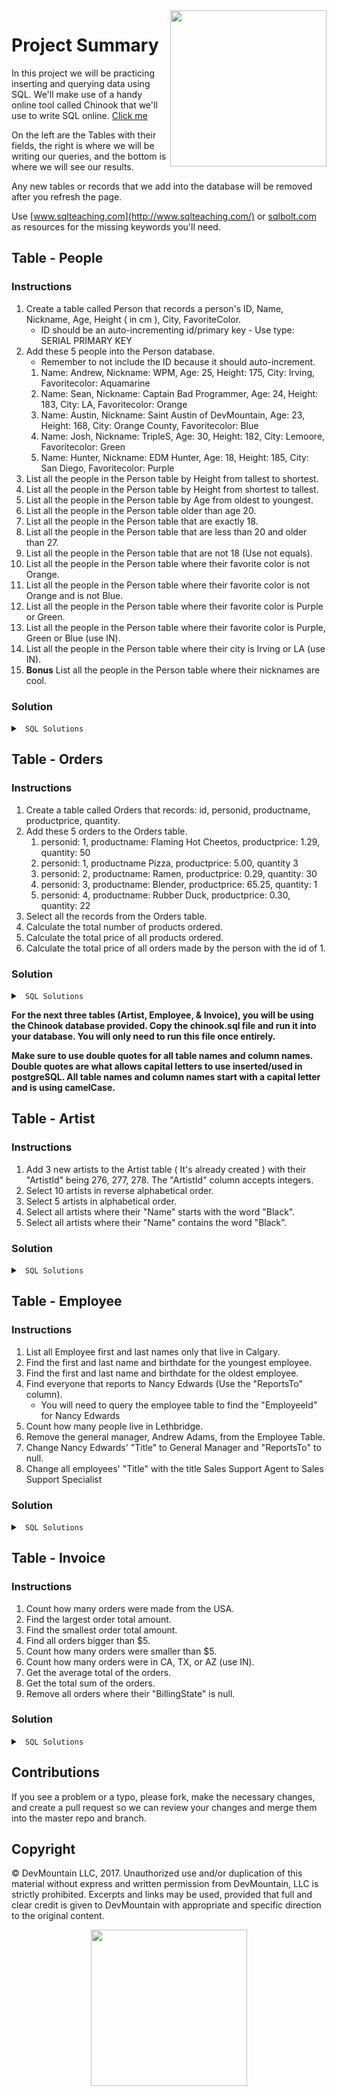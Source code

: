 <img src="https://s3.amazonaws.com/devmountain/readme-logo.png" width="250" align="right">

# Project Summary

In this project we will be practicing inserting and querying data using SQL. We'll make use of a handy online tool called Chinook that we'll use to write SQL online. <a href="http://jxs.me/chinook-web/">Click me</a>

On the left are the Tables with their fields, the right is where we will be writing our queries, and the bottom is where we will see our results.  

Any new tables or records that we add into the database will be removed after you refresh the page.

Use [www.sqlteaching.com](http://www.sqlteaching.com/) or [sqlbolt.com](http://sqlbolt.com/) as resources for the missing keywords you'll need.

## Table - People

### Instructions
1. Create a table called Person that records a person's ID, Name, Nickname, Age, Height ( in cm ), City, FavoriteColor. 
    * ID should be an auto-incrementing id/primary key - Use type: SERIAL PRIMARY KEY
2. Add these 5 people into the Person database. 
    * Remember to not include the ID because it should auto-increment.
    1. Name: Andrew, Nickname: WPM, Age: 25, Height: 175, City: Irving, Favoritecolor: Aquamarine
    2. Name: Sean, Nickname: Captain Bad Programmer, Age: 24, Height: 183, City: LA, Favoritecolor: Orange
    3. Name: Austin, Nickname: Saint Austin of DevMountain, Age: 23, Height: 168, City: Orange County, Favoritecolor: Blue
    4. Name: Josh, Nickname: TripleS, Age: 30, Height: 182, City: Lemoore, Favoritecolor: Green
    5. Name: Hunter, Nickname: EDM Hunter, Age: 18, Height: 185, City: San Diego, Favoritecolor: Purple
3. List all the people in the Person table by Height from tallest to shortest.
4. List all the people in the Person table by Height from shortest to tallest.
5. List all the people in the Person table by Age from oldest to youngest.
6. List all the people in the Person table older than age 20.
7. List all the people in the Person table that are exactly 18.
8. List all the people in the Person table that are less than 20 and older than 27.
9. List all the people in the Person table that are not 18 (Use not equals).
10. List all the people in the Person table where their favorite color is not Orange.
11. List all the people in the Person table where their favorite color is not Orange and is not Blue.
12. List all the people in the Person table where their favorite color is Purple or Green.
13. List all the people in the Person table where their favorite color is Purple, Green or Blue (use IN).
14. List all the people in the Person table where their city is Irving or LA (use IN).
15. **Bonus** List all the people in the Person table where their nicknames are cool. 
    

### Solution

<details>

<summary> <code> SQL Solutions </code> </summary>

<details>

<summary> <code> #1 </code> </summary>

```sql
CREATE TABLE PERSON (
    id SERIAL PRIMARY KEY 
    , name TEXT
    , nickname TEXT
    , age INTEGER
    , height INTEGER
    , city TEXT
    , favoritecolor TEXT
);
```

</details>

<details>

<summary> <code> #2 </code> </summary>

```sql
INSERT INTO person 
(name, nickname, age, height, city, favoritecolor)
VALUES 
('Andrew', 'WPM', 25, 175, 'Irving', 'Aquamarine')
, ('Sean', 'Captain Bad Programmer', 24, 183, 'LA', 'Orange')
, ('Austin', 'Saint Austin of DevMountain', 23, 168, 'Orange County', 'Blue')
, ('Josh', 'TripleS', 30, 182, 'Lemoore', 'Green')
, ('Hunter', 'EDM Hunter', 18, 185, 'San Diego', 'Purple');
```

</details>

<details>

<summary> <code> #3 </code> </summary>

```sql
SELECT * FROM Person ORDER BY height DESC;
```

</details>

<details>

<summary> <code> #4 </code> </summary>

```sql
SELECT * FROM Person ORDER BY height ASC;
```

</details>

<details>

<summary> <code> #5 </code> </summary>

```sql
SELECT * FROM Person ORDER BY age DESC;
```

</details>

<details>

<summary> <code> #6 </code> </summary>

```sql
SELECT * FROM Person WHERE age > 20;
```

</details>

<details>

<summary> <code> #7 </code> </summary>

```sql
SELECT * FROM Person WHERE age = 18;
```

</details>

<details>

<summary> <code> #8 </code> </summary>

```sql
SELECT * FROM Person WHERE age < 20 OR age > 27;
```

</details>

<details>

<summary> <code> #9 </code> </summary>

```sql
SELECT * FROM Person WHERE Age != 18;
```

</details>

<details>

<summary> <code> #10 </code> </summary>

```sql
SELECT * FROM Person WHERE LOWER(favoritecolor) != LOWER('orange');
```

</details>

<details>

<summary> <code> #11 </code> </summary>

```sql
SELECT * FROM Person WHERE LOWER(favoritecolor) != LOWER('orange') AND LOWER(favoritecolor) != LOWER('blue');
```

</details>

<details>

<summary> <code> #12 </code> </summary>

```sql
SELECT * FROM Person WHERE LOWER(favoritecolor) = LOWER('purple') OR LOWER(favoritecolor) = LOWER('green');
```

</details>

<details>

<summary> <code> #13 </code> </summary>

```sql
SELECT * FROM Person WHERE LOWER(favoritecolor) IN ( LOWER('purple'), LOWER('green'), LOWER('blue'));
```

</details>

<details>

<summary> <code> #14 </code> </summary>

```sql
SELECT * FROM Person WHERE LOWER(city) IN ( LOWER('Irving'), LOWER('LA'));
```

</details>

<details>

<summary> <code> #15 </code> </summary>

```sql
SELECT * FROM Person WHERE LOWER(nickname) != LOWER('Captain Bad Programmer');
```

</details>

</details>

## Table - Orders

### Instructions

1. Create a table called Orders that records: id, personid, productname, productprice, quantity.
2. Add these 5 orders to the Orders table.
   1. personid: 1, productname: Flaming Hot Cheetos, productprice: 1.29, quantity: 50
   2. personid: 1, productname Pizza, productprice: 5.00, quantity 3
   3. personid: 2, productname: Ramen, productprice: 0.29, quantity: 30 
   4. personid: 3, productname: Blender, productprice: 65.25, quantity: 1
   5. personid: 4, productname: Rubber Duck, productprice: 0.30, quantity: 22
3. Select all the records from the Orders table.
4. Calculate the total number of products ordered.
5. Calculate the total price of all products ordered.
6. Calculate the total price of all orders made by the person with the id of 1.

### Solution

<details>

<summary> <code> SQL Solutions </code> </summary>

<details>

<summary> <code> #1 </code> </summary>

```sql
CREATE TABLE Orders ( 
    id SERIAL PRIMARY KEY
    , personid INTEGER
    , productname TEXT
    , productprice FLOAT
    , quantity INTEGER 
);
```

</details>

<details>

<summary> <code> #2 </code> </summary>

```sql
INSERT INTO orders 
(personid, productname, productprice, quantity)
VALUES
(1, 'Flaming Hot Cheetos', 1.29, 50)
, (1, 'Pizza', 5.00, 3)
, (2, 'Ramen', 0.29, 30)
, (3, 'Blender', 65.25, 1)
, (4, 'Rubber Duck', .30, 22);
```

</details>

<details>

<summary> <code> #3 </code> </summary>

```sql
SELECT * FROM Orders;
```

</details>

<details>

<summary> <code> #4 </code> </summary>

```sql
SELECT SUM(quantity) FROM Orders;
```

</details>

<details>

<summary> <code> #5 </code> </summary>

```sql
SELECT SUM(productprice * quantity) FROM Orders;
```

</details>

<details>

<summary> <code> #6 </code> </summary>

```sql
SELECT SUM(productprice * quantity) FROM Orders WHERE personid = 1;
```

</details>

</details>

**For the next three tables (Artist, Employee, & Invoice), you will be using the Chinook database provided. Copy the chinook.sql file and run it into your database. You will only need to run this file once entirely.**

**Make sure to use double quotes for all table names and column names. Double quotes are what allows capital letters to use inserted/used in postgreSQL. All table names and column names start with a capital letter and is using camelCase.** 


## Table - Artist

### Instructions

1. Add 3 new artists to the Artist table ( It's already created ) with their "ArtistId" being 276, 277, 278. The "ArtistId" column accepts integers. 
2. Select 10 artists in reverse alphabetical order.
3. Select 5 artists in alphabetical order.
4. Select all artists where their "Name" starts with the word "Black".
5. Select all artists where their "Name" contains the word "Black".

### Solution 

<details>

<summary> <code> SQL Solutions </code> </summary>

<details>

<summary> <code> #1 </code> </summary>

```sql
INSERT INTO "Artist" 
( "ArtistId", "Name" ) 
VALUES 
(276,'Artist Name' ) 
, (277,'Artist Name' )
, (278,'Artist Name' );
```

</details>

<details>

<summary> <code> #2 </code> </summary>

```sql
SELECT * FROM "Artist" ORDER BY "Name" Desc LIMIT 10;
```

</details>

<details>

<summary> <code> #3 </code> </summary>

```sql
SELECT * FROM "Artist" ORDER BY "Name" ASC LIMIT 5;
```

</details>

<details>

<summary> <code> #4 </code> </summary>

```sql
SELECT * FROM "Artist" WHERE "Name" LIKE 'Black%';
```

</details>

<details>

<summary> <code> #5 </code> </summary>

```sql
SELECT * FROM "Artist" WHERE "Name" LIKE '%Black%';
```

</details>

</details>

## Table - Employee

### Instructions

1. List all Employee first and last names only that live in Calgary.
2. Find the first and last name and birthdate for the youngest employee.
3. Find the first and last name and birthdate for the oldest employee.
4. Find everyone that reports to Nancy Edwards (Use the "ReportsTo" column).
   * You will need to query the employee table to find the "EmployeeId" for Nancy Edwards
5. Count how many people live in Lethbridge.
6. Remove the general manager, Andrew Adams, from the Employee Table.
7. Change Nancy Edwards' "Title" to General Manager and "ReportsTo" to null. 
8. Change all employees' "Title" with the title Sales Support Agent to Sales Support Specialist

### Solution

<details>

<summary> <code> SQL Solutions </code> </summary>

<details>

<summary> <code> #1 </code> </summary>

```sql
SELECT "FirstName", "LastName" FROM "Employee" WHERE "City" = 'Calgary';
```

</details>

<details>

<summary> <code> #2 </code> </summary>

```sql
SELECT "FirstName", "LastName", "BirthDate" FROM "Employee" WHERE "BirthDate" = (SELECT max("BirthDate") FROM "Employee");
```

</details>

<details>

<summary> <code> #3 </code> </summary>

```sql
SELECT "FirstName", "LastName", "BirthDate" FROM "Employee" WHERE "BirthDate" = (SELECT min("BirthDate") FROM "Employee");
```

</details>

<details>

<summary> <code> #4 </code> </summary>

```sql
SELECT * FROM "Employee" WHERE "ReportsTo" = (SELECT "EmployeeId" FROM "Employee" WHERE "FirstName" = 'Nancy' AND "LastName" = 'Edwards');
```

</details>

<details>

<summary> <code> #5 </code> </summary>

```sql
SELECT COUNT(*) FROM "Employee" WHERE "City" = 'Lethbridge';
```

</details>

<details>

<summary> <code> #6 </code> </summary>

```sql
DELETE FROM "Employee" WHERE "FirstName" = 'Andrew' AND "LastName" = 'Adams';
```

</details>

<details>

<summary> <code> #7 </code> </summary>

```sql
UPDATE "Employee" SET "Title" = 'General Manager', "ReportsTo" = null WHERE "FirstName" = 'Nancy' AND "LastName" = 'Edwards';
```

</details>

<details>

<summary> <code> #8 </code> </summary>

```sql
UPDATE "Employee" SET "Title" = 'Sales Support Specialist' WHERE "Title" = 'Sales Support Agent';
```

</details>

</details>

## Table - Invoice 

### Instructions

1. Count how many orders were made from the USA.
2. Find the largest order total amount.
3. Find the smallest order total amount.
4. Find all orders bigger than $5.
5. Count how many orders were smaller than $5.
6. Count how many orders were in CA, TX, or AZ (use IN).
7. Get the average total of the orders.
8. Get the total sum of the orders.
9. Remove all orders where their "BillingState" is null. 

### Solution

<details>

<summary> <code> SQL Solutions </code> </summary>

<details>

<summary> <code> #1 </code> </summary>

```sql
SELECT Count(*) FROM "Invoice" WHERE "BillingCountry" = 'USA';
```

</details>

<details>

<summary> <code> #2 </code> </summary>

```sql
SELECT Max("Total") FROM "Invoice";
```

</details>

<details>

<summary> <code> #3 </code> </summary>

```sql
SELECT Min("Total") FROM "Invoice";
```

</details>

<details>

<summary> <code> #4 </code> </summary>

```sql
SELECT * FROM "Invoice" WHERE "Total" > 5;
```

</details>

<details>

<summary> <code> #5 </code> </summary>

```sql
SELECT COUNT(*) FROM "Invoice" WHERE "Total" < 5;
```

</details>

<details>

<summary> <code> #6 </code> </summary>

```sql
SELECT Count(*) FROM "Invoice" WHERE "BillingState" in ('CA', 'TX', 'AZ');
```

</details>

<details>

<summary> <code> #7 </code> </summary>

```sql
SELECT AVG("Total") FROM "Invoice";
```

</details>

<details>

<summary> <code> #8 </code> </summary>

```sql
SELECT SUM("Total") FROM "Invoice";
```

</details>

<details>

<summary> <code> #9 </code> </summary>

```sql
DELETE FROM "Invoice" WHERE "BillingState" IS NULL;
```

</details>

</details>

## Contributions

If you see a problem or a typo, please fork, make the necessary changes, and create a pull request so we can review your changes and merge them into the master repo and branch.

## Copyright

© DevMountain LLC, 2017. Unauthorized use and/or duplication of this material without express and written permission from DevMountain, LLC is strictly prohibited. Excerpts and links may be used, provided that full and clear credit is given to DevMountain with appropriate and specific direction to the original content.

<p align="center">
<img src="https://s3.amazonaws.com/devmountain/readme-logo.png" width="250">
</p>